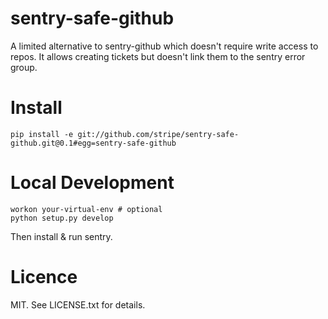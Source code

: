 # sentry-safe-github

A limited alternative to sentry-github which doesn't require write access to
repos. It allows creating tickets but doesn't link them to the sentry error
group.


# Install

`pip install -e git://github.com/stripe/sentry-safe-github.git@0.1#egg=sentry-safe-github`


# Local Development

```
workon your-virtual-env # optional
python setup.py develop
```

Then install & run sentry.


# Licence

MIT. See LICENSE.txt for details.
